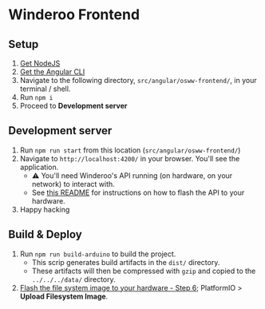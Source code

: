 # Winderoo Frontend

## Setup

1. [Get NodeJS](https://nodejs.org/en/download/)
1. [Get the Angular CLI](https://angular.io/guide/setup-local#install-the-angular-cli)
1. Navigate to the following directory, `src/angular/osww-frontend/`, in your terminal / shell.
1. Run `npm i`
1. Proceed to **Development server**

## Development server

1. Run `npm run start` from this location (`src/angular/osww-frontend/`)
1. Navigate to `http://localhost:4200/` in your browser. You'll see the application.
    - ⚠️ You'll need Winderoo's API running (on hardware, on your network) to interact with. 
    - See [this README](../../../docs/install-software.md) for instructions on how to flash the API to your hardware.
1. Happy hacking 

## Build & Deploy

1. Run `npm run build-arduino` to build the project. 
    - This scrip generates build artifacts in the `dist/` directory.
    - These artifacts will then be compressed with `gzip` and copied to the `../../../data/` directory.
1. [Flash the file system image to your hardware - Step 6](../../../docs/install-software.md); PlatformIO > **Upload Filesystem Image**. 

